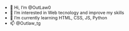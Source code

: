 - 👋 Hi, I’m @OutLaw0
- 👀 I’m interested in Web tecnology and improve my skills
- 🌱 I’m currently learning HTML, CSS, JS, Python
- 📫 @Outlaw_tg 

<!---
OutLaw0/OutLaw0 is a ✨ special ✨ repository because its `README.md` (this file) appears on your GitHub profile.
You can click the Preview link to take a look at your changes.
--->
